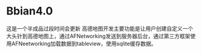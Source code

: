 # Bbian4.0
这是一个半成品过段时间会更新
高德地图开发主要功能是让用户创建自定义一个大头针到高德地图上，通过AFNetworking发送到服务器后台，通过第三方框架使用AFNeetworking加载数据到tableview，使用sqlite缓存数据。
